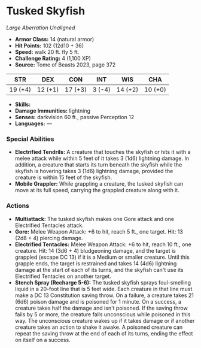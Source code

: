 # Tusked Skyfish

*Large* *Aberration* *Unaligned*

- **Armor Class:** 14 (natural armor)
- **Hit Points:** 102 (12d10 + 36)
- **Speed:** walk 20 ft. fly 5 ft.
- **Challenge Rating:** 4 (1,100 XP)
- **Source:** Tome of Beasts 2023, page 372

| STR | DEX | CON | INT | WIS | CHA |
| --- | --- | --- | --- | --- | --- |
| 19 (+4) | 12 (+1) | 17 (+3) | 3 (-4) | 14 (+2) | 10 (+0) |

- **Skills:** 
- **Damage Immunities:** lightning
- **Senses:** darkvision 60 ft., passive Perception 12
- **Languages:** —

### Special Abilities

- **Electrified Tendrils:** A creature that touches the skyfish or hits it with a melee attack while within 5 feet of it takes 3 (1d6) lightning damage. In addition, a creature that starts its turn beneath the skyfish while the skyfish is hovering takes 3 (1d6) lightning damage, provided the creature is within 15 feet of the skyfish.
- **Mobile Grappler:** While grappling a creature, the tusked skyfish can move at its full speed, carrying the grappled creature along with it.

### Actions

- **Multiattack:** The tusked skyfish makes one Gore attack and one Electrified Tentacles attack.
- **Gore:** Melee Weapon Attack: +6 to hit, reach 5 ft., one target. Hit: 13 (2d8 + 4) piercing damage.
- **Electrified Tentacles:** Melee Weapon Attack: +6 to hit, reach 10 ft., one creature. Hit: 14 (3d6 + 4) bludgeoning damage, and the target is grappled (escape DC 13) if it is a Medium or smaller creature. Until this grapple ends, the target is restrained and takes 14 (4d6) lightning damage at the start of each of its turns, and the skyfish can't use its Electrified Tentacles on another target.
- **Stench Spray (Recharge 5-6):** The tusked skyfish sprays foul-smelling liquid in a 20-foot line that is 5 feet wide. Each creature in that line must make a DC 13 Constitution saving throw. On a failure, a creature takes 21 (6d6) poison damage and is poisoned for 1 minute. On a success, a creature takes half the damage and isn't poisoned. If the saving throw fails by 5 or more, the creature falls unconscious while poisoned in this way. The unconscious creature wakes up if it takes damage or if another creature takes an action to shake it awake. A poisoned creature can repeat the saving throw at the end of each of its turns, ending the effect on itself on a success.
